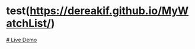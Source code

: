 # test(https://dereakif.github.io/MyWatchList/)
[# Live Demo](https://dereakif.github.io/MyWatchList/)

